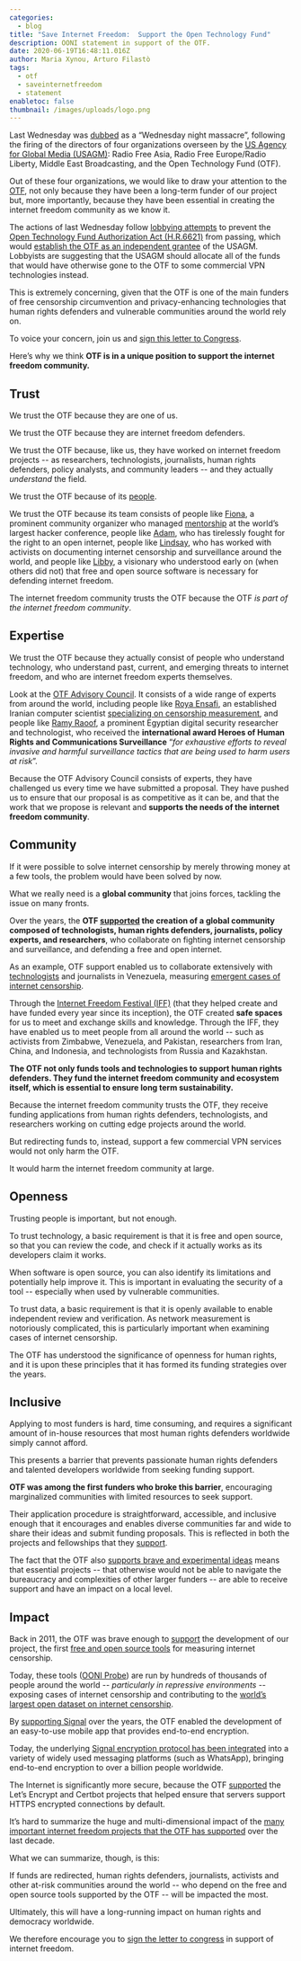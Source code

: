 ```yaml
---
categories:
  - blog
title: "Save Internet Freedom:  Support the Open Technology Fund"
description: OONI statement in support of the OTF.
date: 2020-06-19T16:48:11.016Z
author: Maria Xynou, Arturo Filastò
tags:
  - otf
  - saveinternetfreedom
  - statement
enabletoc: false
thumbnail: /images/uploads/logo.png
---
```

Last Wednesday was [dubbed](https://edition.cnn.com/2020/06/17/media/us-agency-for-global-media-michael-pack/index.html) as a “Wednesday night massacre”, following the firing of the directors of four organizations overseen by the [US Agency for Global Media (USAGM)](https://www.usagm.gov/): Radio Free Asia, Radio Free Europe/Radio Liberty, Middle East Broadcasting, and the Open Technology Fund (OTF).

Out of these four organizations, we would like to draw your attention to the [OTF](https://www.opentech.fund/), not only because they have been a long-term funder of our project but, more importantly, because they have been essential in creating the internet freedom community as we know it.

The actions of last Wednesday follow [lobbying attempts](https://www.documentcloud.org/documents/6950406-Lantos-Letter.html#document/p1) to prevent the [Open Technology Fund Authorization Act (H.R.6621)](https://www.congress.gov/bill/116th-congress/house-bill/6621/text?q=%7B%22search%22%3A%5B%22HR+6621%22%5D%7D&r=1&s=2) from passing, which would [establish the OTF as an independent grantee](https://www.opentech.fund/news/introducing-open-technology-fund-authorization-act/) of the USAGM. Lobbyists are suggesting that the USAGM should allocate all of the funds that would have otherwise gone to the OTF to some commercial VPN technologies instead.

This is extremely concerning, given that the OTF is one of the main funders of free censorship circumvention and privacy-enhancing technologies that human rights defenders and vulnerable communities around the world rely on.

To voice your concern, join us and [sign this letter to Congress](https://saveinternetfreedom.tech/).

Here’s why we think **OTF is in a unique position to support the internet freedom community.**

## Trust

We trust the OTF because they are one of us.

We trust the OTF because they are internet freedom defenders.

We trust the OTF because, like us, they have worked on internet freedom projects -- as researchers, technologists, journalists, human rights defenders, policy analysts, and community leaders -- and they actually *understand* the field.

We trust the OTF because of its [people](https://www.opentech.fund/about/people/).

We trust the OTF because its team consists of people like [Fiona](https://www.opentech.fund/about/people/fiona-krakenb%C3%BCrger/), a prominent community organizer who managed [mentorship](http://fiona-krakenbuerger.de/) at the world’s largest hacker conference, people like [Adam](https://www.opentech.fund/about/people/adam-lynn/), who has tirelessly fought for the right to an open internet, people like [Lindsay](https://www.opentech.fund/about/people/lindsay-beck/), who has worked with activists on documenting internet censorship and surveillance around the world, and people like [Libby](https://www.opentech.fund/about/people/libby-liu/), a visionary who understood early on (when others did not) that free and open source software is necessary for defending internet freedom.

The internet freedom community trusts the OTF because the OTF *is part of the internet freedom community*.

## Expertise

We trust the OTF because they actually consist of people who understand technology, who understand past, current, and emerging threats to internet freedom, and who are internet freedom experts themselves.

Look at the [OTF Advisory Council](https://www.opentech.fund/about/people/?person_type=5). It consists of a wide range of experts from around the world, including people like [Roya Ensafi](https://www.opentech.fund/about/people/roya-ensafi/), an established Iranian computer scientist [specializing on censorship measurement](https://censoredplanet.org/), and people like [Ramy Raoof](https://www.opentech.fund/about/people/ramy-raoof/), a prominent Egyptian digital security researcher and technologist, who received the **international award Heroes of Human Rights and Communications Surveillance** “*for exhaustive efforts to reveal invasive and harmful surveillance tactics that are being used to harm users at risk*”.

Because the OTF Advisory Council consists of experts, they have challenged us every time we have submitted a proposal. They have pushed us to ensure that our proposal is as competitive as it can be, and that the work that we propose is relevant and **supports the needs of the internet freedom community**.

## Community

If it were possible to solve internet censorship by merely throwing money at a few tools, the problem would have been solved by now.

What we really need is a **global community** that joins forces, tackling the issue on many fronts.

Over the years, the **OTF [supported](https://www.opentech.fund/funds/) the creation of a global community composed of technologists, human rights defenders, journalists, policy experts, and researchers**, who collaborate on fighting internet censorship and surveillance, and defending a free and open internet.

As an example, OTF support enabled us to collaborate extensively with [technologists](https://vesinfiltro.com/) and journalists in Venezuela, measuring [emergent cases of internet censorship](https://ooni.org/post/venezuela-blocking-wikipedia-and-social-media-2019/).

Through the [Internet Freedom Festival (IFF)](http://internetfreedomfestival.org/) (that they helped create and have funded every year since its inception), the OTF created **safe spaces** for us to meet and exchange skills and knowledge. Through the IFF, they have enabled us to meet people from all around the world -- such as activists from Zimbabwe, Venezuela, and Pakistan, researchers from Iran, China, and Indonesia, and technologists from Russia and Kazakhstan.

**The OTF not only funds tools and technologies to support human rights defenders. They fund the internet freedom community and ecosystem itself, which is essential to ensure long term sustainability.**

Because the internet freedom community trusts the OTF, they receive funding applications from human rights defenders, technologists, and researchers working on cutting edge projects around the world.

But redirecting funds to, instead, support a few commercial VPN services would not only harm the OTF.

It would harm the internet freedom community at large.

## Openness

Trusting people is important, but not enough.

To trust technology, a basic requirement is that it is free and open source, so that you can review the code, and check if it actually works as its developers claim it works.

When software is open source, you can also identify its limitations and potentially help improve it. This is important in evaluating the security of a tool -- especially when used by vulnerable communities.

To trust data, a basic requirement is that it is openly available to enable independent review and verification. As network measurement is notoriously complicated, this is particularly important when examining cases of internet censorship.

The OTF has understood the significance of openness for human rights, and it is upon these principles that it has formed its funding strategies over the years.

## Inclusive

Applying to most funders is hard, time consuming, and requires a significant amount of in-house resources that most human rights defenders worldwide simply cannot afford.

This presents a barrier that prevents passionate human rights defenders and talented developers worldwide from seeking funding support.

**OTF was among the first funders who broke this barrier**, encouraging marginalized communities with limited resources to seek support.

Their application procedure is straightforward, accessible, and inclusive enough that it encourages and enables diverse communities far and wide to share their ideas and submit funding proposals. This is reflected in both the projects and fellowships that they [support](https://www.opentech.fund/funds/).

The fact that the OTF also [supports brave and experimental ideas](https://www.opentech.fund/funds/community-prototype-fund/) means that essential projects -- that otherwise would not be able to navigate the bureaucracy and complexities of other larger funders -- are able to receive support and have an impact on a local level.

## Impact

Back in 2011, the OTF was brave enough to [support](https://www.opentech.fund/results/supported-projects/ooni-open-observatory-of-network-interference/) the development of our project, the first [free and open source tools](https://github.com/ooni) for measuring internet censorship.

Today, these tools ([OONI Probe](https://ooni.org/install/)) are run by hundreds of thousands of people around the world -- *particularly in repressive environments* -- exposing cases of internet censorship and contributing to the [world’s largest open dataset on internet censorship](https://ooni.org/data/).

By [supporting Signal](https://www.opentech.fund/results/supported-projects/open-whisper-systems/) over the years, the OTF enabled the development of an easy-to-use mobile app that provides end-to-end encryption.

Today, the underlying [Signal encryption protocol has been integrated](https://signal.org/blog/whatsapp-complete/) into a variety of widely used messaging platforms (such as WhatsApp), bringing end-to-end encryption to over a billion people worldwide.

The Internet is significantly more secure, because the OTF [supported](https://www.opentech.fund/results/supported-projects/certbot-improvements/) the Let’s Encrypt and Certbot projects that helped ensure that servers support HTTPS encrypted connections by default.

It’s hard to summarize the huge and multi-dimensional impact of the [many important internet freedom projects that the OTF has supported](https://www.opentech.fund/results/supported-projects/) over the last decade.

What we can summarize, though, is this:

If funds are redirected, human rights defenders, journalists, activists and other at-risk communities around the world -- who depend on the free and open source tools supported by the OTF -- will be impacted the most.

Ultimately, this will have a long-running impact on human rights and democracy worldwide.

We therefore encourage you to [sign the letter to congress](https://saveinternetfreedom.tech/) in support of internet freedom.